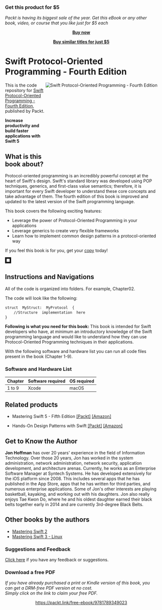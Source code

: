 
### Get this product for $5

<i>Packt is having its biggest sale of the year. Get this eBook or any other book, video, or course that you like just for $5 each</i>


<b><p align='center'>[Buy now](https://packt.link/9781789349023)</p></b>


<b><p align='center'>[Buy similar titles for just $5](https://subscription.packtpub.com/search)</p></b>


# Swift Protocol-Oriented Programming - Fourth Edition

<a href="https://www.packtpub.com/programming/swift-protocol-oriented-programming-fourth-edition?utm_source=github&utm_medium=repository&utm_campaign=9781789349023"><img src="https://www.packtpub.com/media/catalog/product/cache/e4d64343b1bc593f1c5348fe05efa4a6/9/7/9781789349023-original.png" alt="Swift Protocol-Oriented Programming - Fourth Edition" height="256px" align="right"></a>

This is the code repository for [Swift Protocol-Oriented Programming - Fourth Edition](https://www.packtpub.com/programming/swift-protocol-oriented-programming-fourth-edition?utm_source=github&utm_medium=repository&utm_campaign=9781789349023), published by Packt.

**Increase productivity and build faster applications with Swift 5**

## What is this book about?
Protocol-oriented programming is an incredibly powerful concept at the heart of Swift's design. Swift's standard library was developed using POP techniques, generics, and first-class value semantics; therefore, it is important for every Swift developer to understand these core concepts and take advantage of them. The fourth edition of this book is improved and updated to the latest version of the Swift programming language.

This book covers the following exciting features:
* Leverage the power of Protocol-Oriented Programming in your applications
* Leverage generics to create very flexible frameworks
* Learn how to implement common design patterns in a protocol-oriented way

If you feel this book is for you, get your [copy](https://www.amazon.com/dp/1789349028) today!

<a href="https://www.packtpub.com/?utm_source=github&utm_medium=banner&utm_campaign=GitHubBanner"><img src="https://raw.githubusercontent.com/PacktPublishing/GitHub/master/GitHub.png" 
alt="https://www.packtpub.com/" border="5" /></a>


## Instructions and Navigations
All of the code is organized into folders. For example, Chapter02.

The code will look like the following:
```
struct  MyStruct:  MyProtocol  { 
    //Structure  implementation  here 
}

```

**Following is what you need for this book:**
This book is intended for Swift developers who have, at minimum an introductory knowledge of the Swift programming language and would like to understand how they can use Protocol-Oriented Programming techniques in their applications.

With the following software and hardware list you can run all code files present in the book (Chapter 1-9).

### Software and Hardware List

| Chapter  | Software required      | OS required  |
| -------- | -----------------------| -------------|
| 1  to 9  | Xcode                  | macOS        |



## Related products
* Mastering Swift 5 - Fifth Edition [[Packt]](https://www.packtpub.com/application-development/mastering-swift-5-fifth-edition?utm_source=github&utm_medium=repository&utm_campaign=9781789139860) [[Amazon]](https://www.amazon.com/dp/1789139864)

* Hands-On Design Patterns with Swift [[Packt]](https://www.packtpub.com/application-development/hands-design-patterns-swift?utm_source=github&utm_medium=repository&utm_campaign=9781789135565) [[Amazon]](https://www.amazon.com/dp/B07KW5N8M6)

## Get to Know the Author
**Jon Hoffman**
has over 20 years' experience in the field of Information Technology. Over those 20 years, Jon has worked in the system administration, network administration, network security, application development, and architecture arenas. Currently, he works as an Enterprise Software Manager at Syntech Systems. He has developed extensively for the iOS platform since 2008. This includes several apps that he has published in the App Store, apps that he has written for third parties, and numerous enterprise applications. Some of Jon's other interests are playing basketball, kayaking, and working out with his daughters. Jon also really enjoys Tae Kwon Do, where he and his oldest daughter earned their black belts together early in 2014 and are currently 3rd-degree Black Belts.


## Other books by the authors
* [Mastering Swift 2](https://www.packtpub.com/application-development/mastering-swift-2?utm_source=github&utm_medium=repository&utm_campaign=9781785886034)
* [Mastering Swift 3 - Linux](https://www.packtpub.com/application-development/mastering-swift-3-linux?utm_source=github&utm_medium=repository&utm_campaign=9781786461414)

### Suggestions and Feedback
[Click here](https://docs.google.com/forms/d/e/1FAIpQLSdy7dATC6QmEL81FIUuymZ0Wy9vH1jHkvpY57OiMeKGqib_Ow/viewform) if you have any feedback or suggestions.
### Download a free PDF

 <i>If you have already purchased a print or Kindle version of this book, you can get a DRM-free PDF version at no cost.<br>Simply click on the link to claim your free PDF.</i>
<p align="center"> <a href="https://packt.link/free-ebook/9781789349023">https://packt.link/free-ebook/9781789349023 </a> </p>